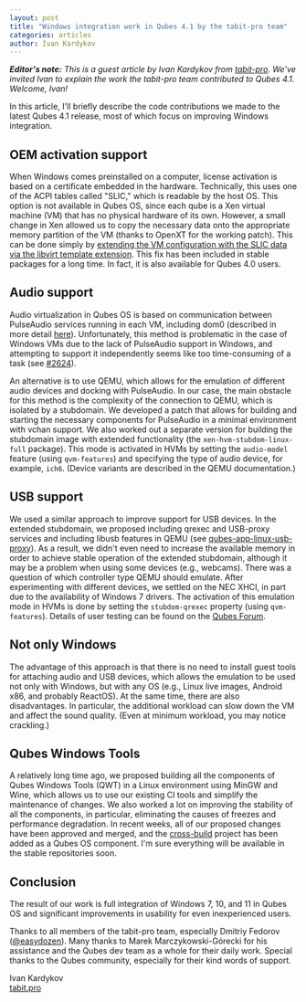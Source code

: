 ```yaml
---
layout: post
title: "Windows integration work in Qubes 4.1 by the tabit-pro team"
categories: articles
author: Ivan Kardykov
---
```


_**Editor's note:** This is a guest article by Ivan Kardykov from
[tabit-pro](https://tabit.pro/). We've invited Ivan to explain the work
the tabit-pro team contributed to Qubes 4.1. Welcome, Ivan!_

In this article, I'll briefly describe the code contributions we made to
the latest Qubes 4.1 release, most of which focus on improving Windows
integration.

## OEM activation support 

When Windows comes preinstalled on a computer, license activation is
based on a certificate embedded in the hardware. Technically, this uses
one of the ACPI tables called "SLIC," which is readable by the host OS.
This option is not available in Qubes OS, since each qube is a Xen
virtual machine (VM) that has no physical hardware of its own. However,
a small change in Xen allowed us to copy the necessary data onto the
appropriate memory partition of the VM (thanks to OpenXT for the working
patch). This can be done simply by [extending the VM configuration with
the SLIC data via the libvirt template
extension](https://github.com/QubesOS/qubes-issues/issues/5279#issuecomment-525947408).
This fix has been included in stable packages for a long time. In fact,
it is also available for Qubes 4.0 users.

## Audio support

Audio virtualization in Qubes OS is based on communication between
PulseAudio services running in each VM, including dom0 (described in
more detail [here](/doc/audio-virtualization/)). Unfortunately, this
method is problematic in the case of Windows VMs due to the lack of
PulseAudio support in Windows, and attempting to support it
independently seems like too time-consuming of a task (see
[#2624](https://github.com/QubesOS/qubes-issues/issues/2624)).

An alternative is to use QEMU, which allows for the emulation of
different audio devices and docking with PulseAudio. In our case, the
main obstacle for this method is the complexity of the connection to
QEMU, which is isolated by a stubdomain. We developed a patch that
allows for building and starting the necessary components for PulseAudio
in a minimal environment with vchan support. We also worked out a
separate version for building the stubdomain image with extended
functionality (the `xen-hvm-stubdom-linux-full` package). This mode is
activated in HVMs by setting the `audio-model` feature (using
`qvm-features`) and specifying the type of audio device, for example,
`ich6`. (Device variants are described in the QEMU documentation.)

## USB support

We used a similar approach to improve support for USB devices. In the
extended stubdomain, we proposed including qrexec and USB-proxy services
and including libusb features in QEMU (see
[qubes-app-linux-usb-proxy](https://github.com/QubesOS/qubes-app-linux-usb-proxy)).
As a result, we didn't even need to increase the available memory in
order to achieve stable operation of the extended stubdomain, although
it may be a problem when using some devices (e.g., webcams). There was a
question of which controller type QEMU should emulate. After
experimenting with different devices, we settled on the NEC XHCI, in
part due to the availability of Windows 7 drivers. The activation of
this emulation mode in HVMs is done by setting the `stubdom-qrexec`
property (using `qvm-features`). Details of user testing can be found on
the [Qubes
Forum](https://forum.qubes-os.org/t/windows-usb-integration-with-r4-1/5001).

## Not only Windows

The advantage of this approach is that there is no need to install guest
tools for attaching audio and USB devices, which allows the emulation to
be used not only with Windows, but with any OS (e.g., Linux live images,
Android x86, and probably ReactOS).  At the same time, there are also
disadvantages. In particular, the additional workload can slow down the
VM and affect the sound quality. (Even at minimum workload, you may
notice crackling.)

## Qubes Windows Tools

A relatively long time ago, we proposed building all the components of
Qubes Windows Tools (QWT) in a Linux environment using MinGW and Wine,
which allows us to use our existing CI tools and simplify the
maintenance of changes. We also worked a lot on improving the stability
of all the components, in particular, eliminating the causes of freezes
and performance degradation. In recent weeks, all of our proposed
changes have been approved and merged, and the
[cross-build](https://github.com/QubesOS/qubes-windows-tools-cross)
project has been added as a Qubes OS component. I'm sure everything will
be available in the stable repositories soon.

## Conclusion

The result of our work is full integration of Windows 7, 10, and 11 in
Qubes OS and significant improvements in usability for even
inexperienced users.

Thanks to all members of the tabit-pro team, especially Dmitriy Fedorov
([@easydozen](https://github.com/easydozen)). Many thanks to Marek
Marczykowski-Górecki for his assistance and the Qubes dev team as a
whole for their daily work.  Special thanks to the Qubes community,
especially for their kind words of support.

Ivan Kardykov  
[tabit.pro](https://tabit.pro)
